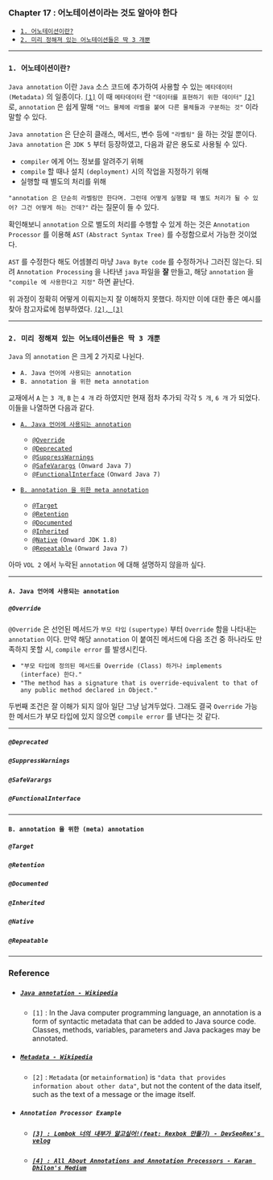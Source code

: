 
### Chapter 17 : 어노테이션이라는 것도 알아야 한다

- [`1. 어노테이션이란?`](#1-어노테이션이란)
- [`2. 미리 정해져 있는 어노테이션들은 딱 3 개뿐`](#2-미리-정해져-있는-어노테이션들은-딱-3-개뿐)

---

### `1. 어노테이션이란?`

`Java annotation` 이란 `Java` 소스 코드에 추가하여 사용할 수 있는 `메타데이터` `(Metadata)` 의 일종이다. [`[1]`](#java-annotation---wikipedia) 이 때 `메타데이터` 란 `"데이터를 표현하기 위한 데이터"` [`[2]`](#metadata) 로, `annotation` 은 쉽게 말해 `"어느 물체에 라벨을 붙여 다른 물체들과 구분하는 것"` 이라 말할 수 있다.

`Java annotation` 은 단순히 클래스, 메서드, 변수 등에 `"라벨링"` 을 하는 것일 뿐이다. `Java annotation` 은 `JDK 5` 부터 등장하였고, 다음과 같은 용도로 사용될 수 있다.

- `compiler` 에게 어느 정보를 알려주기 위해
- `compile` 할 때나 설치 `(deployment)` 시의 작업을 지정하기 위해
- 실행할 때 별도의 처리를 위해

`"annotation 은 단순히 라벨링만 한다며. 그런데 어떻게 실행할 때 별도 처리가 될 수 있어? 그건 어떻게 하는 건데?"` 라는 질문이 들 수 있다. 

확인해보니 `annotation` 으로 별도의 처리를 수행할 수 있게 하는 것은 `Annotation Processor` 를 이용해 `AST` `(Abstract Syntax Tree)` 를 수정함으로서 가능한 것이었다. 

`AST` 를 수정한다 해도 어셈블리 마냥 `Java Byte code` 를 수정하거나 그러진 않는다. 되려 `Annotation Processing` 을 나타낸 `java` 파일을 **잘** 만들고, 해당 `annotation` 을 `"compile 에 사용한다고 지정"` 하면 끝난다.

위 과정이 정확히 어떻게 이뤄지는지 잘 이해하지 못했다. 하지만 이에 대한 좋은 예시를 찾아 참고자료에 첨부하였다. [`[2], [3]`](#annotation-processor-example)

---

### `2. 미리 정해져 있는 어노테이션들은 딱 3 개뿐`

`Java` 의 `annotation` 은 크게 2 가지로 나뉜다. 

- `A. Java 언어에 사용되는 annotation`
- `B. annotation 을 위한 meta annotation`

교재에서 `A` 는 `3 개`, `B` 는 `4 개` 라 하였지만 현재 점차 추가되 각각 `5 개`, `6 개` 가 되었다. 이들을 나열하면 다음과 같다.

- [`A. Java 언어에 사용되는 annotation`](#a-java-언어에-사용되는-annotation)
    - [`@Override`](#override)
    - [`@Deprecated`](#deprecated)
    - [`@SuppressWarnings`](#suppresswarnings)
    - [`@SafeVarargs`](#safevarargs)    `(Onward Java 7)`
    - [`@FunctionalInterface`](#functionalinterface)    `(Onward Java 7)`

- [`B. annotation 을 위한 meta annotation`](#b-annotation-을-위한-meta-annotation)
    - [`@Target`](#target)
    - [`@Retention`](#retention)
    - [`@Documented`](#documented)
    - [`@Inherited`](#inherited)
    - [`@Native`](#native)     `(Onward JDK 1.8)`
    - [`@Repeatable`](#repeatable) `(Onward Java 7)`

아마 `VOL 2` 에서 누락된 `annotation` 에 대해 설명하지 않을까 싶다.

---

#### `A. Java 언어에 사용되는 annotation`

##### `@Override`

`@Override` 은 선언된 메서드가 `부모 타입` `(supertype)` 부터 `Override` 함을 나타내는 `annotation` 이다. 만약 해당 `annotation` 이 붙여진 메서드에 다음 조건 중 하나라도 만족하지 못할 시, `compile error` 를 발생시킨다.

- `"부모 타입에 정의된 메서드를 Override (Class) 하거나 implements (interface) 한다."`
- `"The method has a signature that is override-equivalent to that of any public method declared in Object."`

두번째 조건은 잘 이해가 되지 않아 일단 그냥 남겨두었다. 그래도 결국 `Override` 가능한 메서드가 부모 타입에 있지 않으면 `compile error` 를 낸다는 것 같다.

---

##### ``@Deprecated``


##### `@SuppressWarnings`


##### `@SafeVarargs`


##### `@FunctionalInterface`




---

#### `B. annotation 을 위한 (meta) annotation`

##### `@Target`


##### `@Retention`


##### `@Documented`


##### `@Inherited`


##### `@Native`


##### `@Repeatable`

---

### Reference

- ##### [`Java annotation - Wikipedia`](https://en.wikipedia.org/wiki/Java_annotation)
    - `[1]` : In the Java computer programming language, an annotation is a form of syntactic metadata that can be added to Java source code. Classes, methods, variables, parameters and Java packages may be annotated. 

- ##### [`Metadata - Wikipedia`](https://en.wikipedia.org/wiki/Metadata)
    - `[2]` : `Metadata` (or `metainformation`) is `"data that provides information about other data"`, but not the content of the data itself, such as the text of a message or the image itself.

- ##### `Annotation Processor Example`
    - ##### [`[3] : Lombok 너의 내부가 알고싶어!(feat: Rexbok 만들기) - DevSeoRex's velog`](https://velog.io/@ch4570/Lombok-%EB%84%88%EC%9D%98-%EB%82%B4%EB%B6%80%EA%B0%80-%EC%95%8C%EA%B3%A0%EC%8B%B6%EC%96%B4feat-Rexbok-%EB%A7%8C%EB%93%A4%EA%B8%B0)

    - ##### [`[4] : All About Annotations and Annotation Processors - Karan Dhilon's Medium`](https://medium.com/swlh/all-about-annotations-and-annotation-processors-4af47159f29d)

